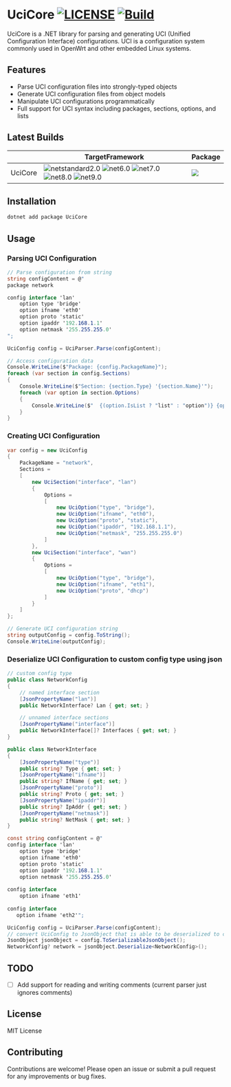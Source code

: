 # UciCore [![LICENSE](https://img.shields.io/github/license/mashape/apistatus.svg)](LICENSE.TXT) [![Build](https://github.com/huoshan12345/UciCore/actions/workflows/build.yml/badge.svg)](https://github.com/huoshan12345/UciCore/actions/workflows/build.yml)

UciCore is a .NET library for parsing and generating UCI (Unified Configuration Interface) configurations. UCI is a configuration system commonly used in OpenWrt and other embedded Linux systems.

## Features

- Parse UCI configuration files into strongly-typed objects
- Generate UCI configuration files from object models
- Manipulate UCI configurations programmatically
- Full support for UCI syntax including packages, sections, options, and lists

## Latest Builds

||TargetFramework|Package|
|----|----|----|
|UciCore|![netstandard2.0](https://img.shields.io/badge/netstandard-2.0-30a14e.svg) ![net6.0](https://img.shields.io/badge/net-6.0-30a14e.svg) ![net7.0](https://img.shields.io/badge/net-7.0-30a14e.svg) ![net8.0](https://img.shields.io/badge/net-8.0-30a14e.svg) ![net9.0](https://img.shields.io/badge/net-9.0-30a14e.svg) |[![](https://img.shields.io/nuget/v/UciCore?logo=nuget&label=nuget)](https://www.nuget.org/packages/UciCore)|

## Installation

```bash
dotnet add package UciCore
```

## Usage

### Parsing UCI Configuration

```csharp
// Parse configuration from string
string configContent = @"
package network

config interface 'lan'
    option type 'bridge'
    option ifname 'eth0'
    option proto 'static'
    option ipaddr '192.168.1.1'
    option netmask '255.255.255.0'
";

UciConfig config = UciParser.Parse(configContent);

// Access configuration data
Console.WriteLine($"Package: {config.PackageName}");
foreach (var section in config.Sections)
{
    Console.WriteLine($"Section: {section.Type} '{section.Name}'");
    foreach (var option in section.Options)
    {
        Console.WriteLine($"  {(option.IsList ? "list" : "option")} {option.Key} = '{option.Value}'");
    }
}
```

### Creating UCI Configuration

```csharp
var config = new UciConfig
{
    PackageName = "network",
    Sections =
    [
        new UciSection("interface", "lan")
        {
            Options =
            [
                new UciOption("type", "bridge"),
                new UciOption("ifname", "eth0"),
                new UciOption("proto", "static"),
                new UciOption("ipaddr", "192.168.1.1"),
                new UciOption("netmask", "255.255.255.0")
            ]
        },
        new UciSection("interface", "wan")
        {
            Options =
            [
                new UciOption("type", "bridge"),
                new UciOption("ifname", "eth1"),
                new UciOption("proto", "dhcp")
            ]
        }
    ]
};

// Generate UCI configuration string
string outputConfig = config.ToString();
Console.WriteLine(outputConfig);
```

### Deserialize UCI Configuration to custom config type using json

```csharp
// custom config type
public class NetworkConfig
{
    // named interface section
    [JsonPropertyName("lan")]
    public NetworkInterface? Lan { get; set; }

    // unnamed interface sections
    [JsonPropertyName("interface")]
    public NetworkInterface[]? Interfaces { get; set; }
}

public class NetworkInterface
{
    [JsonPropertyName("type")]
    public string? Type { get; set; }
    [JsonPropertyName("ifname")]
    public string? IfName { get; set; }
    [JsonPropertyName("proto")]
    public string? Proto { get; set; }
    [JsonPropertyName("ipaddr")]
    public string? IpAddr { get; set; }
    [JsonPropertyName("netmask")]
    public string? NetMask { get; set; }
}

const string configContent = @"
config interface 'lan'
    option type 'bridge'
    option ifname 'eth0'
    option proto 'static'
    option ipaddr '192.168.1.1'
    option netmask '255.255.255.0'
    
config interface
    option ifname 'eth1'
    
config interface
   option ifname 'eth2'";

UciConfig config = UciParser.Parse(configContent);
// convert UciConfig to JsonObject that is able to be deserialized to custom type.
JsonObject jsonObject = config.ToSerializableJsonObject();
NetworkConfig? network = jsonObject.Deserialize<NetworkConfig>();
```

## TODO

- [ ] Add support for reading and writing comments (current parser just ignores comments)

## License

MIT License

## Contributing

Contributions are welcome! Please open an issue or submit a pull request for any improvements or bug fixes.

